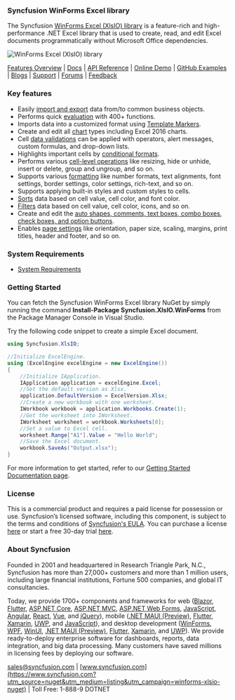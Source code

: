 ### Syncfusion WinForms Excel library
The Syncfusion [WinForms Excel (XlsIO) library](https://www.syncfusion.com/excel-framework/net?utm_source=nuget&utm_medium=listing&utm_campaign=winforms-xlsio-nuget) is a feature-rich and high-performance .NET Excel library that is used to create, read, and edit Excel documents programmatically without Microsoft Office dependencies.

![WinForms Excel (XlsIO) library](https://cdn.syncfusion.com/nuget-readme/fileformats/net-excel-library.png)

[Features Overview](https://www.syncfusion.com/excel-framework/net/excel-library?utm_source=nuget&utm_medium=listing&utm_campaign=winforms-xlsio-nuget) | [Docs](https://help.syncfusion.com/file-formats/xlsio/overview?utm_source=nuget&utm_medium=listing&utm_campaign=winforms-xlsio-nuget) | [API Reference](https://help.syncfusion.com/cr/file-formats/Syncfusion.XlsIO.html?utm_source=nuget&utm_medium=listing&utm_campaign=winforms-xlsio-nuget) | [Online Demo](https://ej2.syncfusion.com/aspnetmvc/XlsIO/Default#/bootstrap5?utm_source=nuget&utm_medium=listing&utm_campaign=winforms-xlsio-nuget) | [GitHub Examples](https://github.com/SyncfusionExamples/XlsIO-Examples?utm_source=nuget&utm_medium=listing&utm_campaign=winforms-xlsio-nuget) | [Blogs](https://www.syncfusion.com/blogs/?utm_source=nuget&utm_medium=listing&utm_campaign=winforms-xlsio-nuget&s=excel) | [Support](https://www.syncfusion.com/support/directtrac/incidents/newincident?utm_source=nuget&utm_medium=listing&utm_campaign=winforms-xlsio-nuget) | [Forums](https://www.syncfusion.com/forums/windowsforms?utm_source=nuget&utm_medium=listing&utm_campaign=winforms-xlsio-nuget) | [Feedback](https://www.syncfusion.com/feedback/winforms?utm_source=nuget&utm_medium=listing&utm_campaign=winforms-xlsio-nuget)

### Key features
* Easily [import and export](https://help.syncfusion.com/file-formats/xlsio/working-with-data?utm_source=nuget&utm_medium=listing&utm_campaign=winforms-xlsio-nuget) data from/to common business objects.
* Performs quick [evaluation](https://help.syncfusion.com/file-formats/xlsio/working-with-formulas?utm_source=nuget&utm_medium=listing&utm_campaign=winforms-xlsio-nuget) with 400+ functions.
* Imports data into a customized format using [Template Markers](https://help.syncfusion.com/file-formats/xlsio/working-with-template-markers?utm_source=nuget&utm_medium=listing&utm_campaign=winforms-xlsio-nuget).
* Create and edit all [chart](https://help.syncfusion.com/file-formats/xlsio/working-with-charts?utm_source=nuget&utm_medium=listing&utm_campaign=winforms-xlsio-nuget) types including Excel 2016 charts.
* Cell [data validations](https://help.syncfusion.com/file-formats/xlsio/working-with-data-validation?utm_source=nuget&utm_medium=listing&utm_campaign=winforms-xlsio-nuget) can be applied with operators, alert messages, custom formulas, and drop-down lists.
* Highlights important cells by [conditional formats](https://help.syncfusion.com/file-formats/xlsio/working-with-conditional-formatting?utm_source=nuget&utm_medium=listing&utm_campaign=winforms-xlsio-nuget).
* Performs various [cell-level operations](https://help.syncfusion.com/file-formats/xlsio/worksheet-cells-manipulation?utm_source=nuget&utm_medium=listing&utm_campaign=winforms-xlsio-nuget) like resizing, hide or unhide, insert or delete, group and ungroup, and so on.
* Supports various [formatting](https://help.syncfusion.com/file-formats/xlsio/working-with-cell-or-range-formatting?utm_source=nuget&utm_medium=listing&utm_campaign=winforms-xlsio-nuget) like number formats, text alignments, font settings, border settings, color settings, rich-text, and so on.
* Supports applying built-in styles and custom styles to cells.
* [Sorts](https://help.syncfusion.com/file-formats/xlsio/worksheet-cells-manipulation#data-sorting?utm_source=nuget&utm_medium=listing&utm_campaign=winforms-xlsio-nuget) data based on cell value, cell color, and font color.
* [Filters](https://help.syncfusion.com/file-formats/xlsio/worksheet-cells-manipulation#data-filtering?utm_source=nuget&utm_medium=listing&utm_campaign=winforms-xlsio-nuget) data based on cell value, cell color, icons, and so on.
* Create and edit the [auto shapes, comments, text boxes, combo boxes, check boxes, and option buttons](https://help.syncfusion.com/file-formats/xlsio/working-with-drawing-objects?utm_source=nuget&utm_medium=listing&utm_campaign=winforms-xlsio-nuget).
* Enables [page settings](https://help.syncfusion.com/file-formats/xlsio/working-with-excel-worksheet#page-setup-settings?utm_source=nuget&utm_medium=listing&utm_campaign=winforms-xlsio-nuget) like orientation, paper size, scaling, margins, print titles, header and footer, and so on.

### System Requirements

* [System Requirements](https://help.syncfusion.com/file-formats/installation-and-upgrade/system-requirements?utm_source=nuget&utm_medium=listing&utm_campaign=winforms-xlsio-nuget)

### Getting Started

You can fetch the Syncfusion WinForms Excel library NuGet by simply running the command **Install-Package Syncfusion.XlsIO.WinForms** from the Package Manager Console in Visual Studio.

Try the following code snippet to create a simple Excel document.

```csharp
using Syncfusion.XlsIO;

//Initialize ExcelEngine.
using (ExcelEngine excelEngine = new ExcelEngine())
{
    //Initialize IApplication.
    IApplication application = excelEngine.Excel;
    //Set the default version as Xlsx.
    application.DefaultVersion = ExcelVersion.Xlsx;
    //Create a new workbook with one worksheet.
    IWorkbook workbook = application.Workbooks.Create(1);
    //Get the worksheet into IWorksheet.
    IWorksheet worksheet = workbook.Worksheets[0];
    //Set a value to Excel cell.
    worksheet.Range["A1"].Value = "Hello World";
    //Save the Excel document.
    workbook.SaveAs("Output.xlsx");
}
```
For more information to get started, refer to our [Getting Started Documentation page](https://help.syncfusion.com/file-formats/xlsio/getting-started-create-excel-file-csharp-vbnet?utm_source=nuget&utm_medium=listing&utm_campaign=winforms-xlsio-nuget).

### License

This is a commercial product and requires a paid license for possession or use. Syncfusion’s licensed software, including this component, is subject to the terms and conditions of [Syncfusion's EULA](https://www.syncfusion.com/eula/es/?utm_source=nuget&utm_medium=listing&utm_campaign=winforms-xlsio-nuget). You can purchase a license [here](https://www.syncfusion.com/sales/products?utm_source=nuget&utm_medium=listing&utm_campaign=winforms-xlsio-nuget) or start a free 30-day trial [here](https://www.syncfusion.com/account/manage-trials/start-trials?utm_source=nuget&utm_medium=listing&utm_campaign=winforms-xlsio-nuget).

### About Syncfusion

Founded in 2001 and headquartered in Research Triangle Park, N.C., Syncfusion has more than 27,000+ customers and more than 1 million users, including large financial institutions, Fortune 500 companies, and global IT consultancies.
 
Today, we provide 1700+ components and frameworks for web ([Blazor](https://www.syncfusion.com/blazor-components?utm_source=nuget&utm_medium=listing&utm_campaign=winforms-xlsio-nuget), [Flutter](https://www.syncfusion.com/flutter-widgets?utm_source=nuget&utm_medium=listing&utm_campaign=winforms-xlsio-nuget), [ASP.NET Core](https://www.syncfusion.com/aspnet-core-ui-controls?utm_source=nuget&utm_medium=listing&utm_campaign=winforms-xlsio-nuget), [ASP.NET MVC](https://www.syncfusion.com/aspnet-mvc-ui-controls?utm_source=nuget&utm_medium=listing&utm_campaign=winforms-xlsio-nuget), [ASP.NET Web Forms](https://www.syncfusion.com/jquery/aspnet-webforms-ui-controls?utm_source=nuget&utm_medium=listing&utm_campaign=winforms-xlsio-nuget), [JavaScript](https://www.syncfusion.com/javascript-ui-controls?utm_source=nuget&utm_medium=listing&utm_campaign=winforms-xlsio-nuget), [Angular](https://www.syncfusion.com/angular-ui-components?utm_source=nuget&utm_medium=listing&utm_campaign=winforms-xlsio-nuget), [React](https://www.syncfusion.com/react-ui-components?utm_source=nuget&utm_medium=listing&utm_campaign=winforms-xlsio-nuget), [Vue](https://www.syncfusion.com/vue-ui-components?utm_source=nuget&utm_medium=listing&utm_campaign=winforms-xlsio-nuget), and [jQuery](https://www.syncfusion.com/jquery-ui-widgets?utm_source=nuget&utm_medium=listing&utm_campaign=winforms-xlsio-nuget)), mobile ([.NET MAUI (Preview)](https://www.syncfusion.com/maui-controls?utm_source=nuget&utm_medium=listing&utm_campaign=winforms-xlsio-nuget), [Flutter](https://www.syncfusion.com/flutter-widgets?utm_source=nuget&utm_medium=listing&utm_campaign=winforms-xlsio-nuget), [Xamarin](https://www.syncfusion.com/xamarin-ui-controls?utm_source=nuget&utm_medium=listing&utm_campaign=winforms-xlsio-nuget), [UWP](https://www.syncfusion.com/uwp-ui-controls?utm_source=nuget&utm_medium=listing&utm_campaign=winforms-xlsio-nuget), and [JavaScript](https://www.syncfusion.com/javascript-ui-controls?utm_source=nuget&utm_medium=listing&utm_campaign=winforms-xlsio-nuget)), and desktop development ([WinForms](https://www.syncfusion.com/winforms-ui-controls?utm_source=nuget&utm_medium=listing&utm_campaign=winforms-xlsio-nuget), [WPF](https://www.syncfusion.com/wpf-controls?utm_source=nuget&utm_medium=listing&utm_campaign=winforms-xlsio-nuget), [WinUI](https://www.syncfusion.com/winui-controls?utm_source=nuget&utm_medium=listing&utm_campaign=winforms-xlsio-nuget), [.NET MAUI (Preview)](https://www.syncfusion.com/maui-controls?utm_source=nuget&utm_medium=listing&utm_campaign=winforms-xlsio-nuget), [Flutter](https://www.syncfusion.com/flutter-widgets?utm_source=nuget&utm_medium=listing&utm_campaign=winforms-xlsio-nuget), [Xamarin](https://www.syncfusion.com/xamarin-ui-controls?utm_source=nuget&utm_medium=listing&utm_campaign=winforms-xlsio-nuget), and [UWP](https://www.syncfusion.com/uwp-ui-controls?utm_source=nuget&utm_medium=listing&utm_campaign=winforms-xlsio-nuget)). We provide ready-to-deploy enterprise software for dashboards, reports, data integration, and big data processing. Many customers have saved millions in licensing fees by deploying our software.

[sales@syncfusion.com](mailto:sales@syncfusion.com?Subject=Syncfusion%20WinForms%20XlsIO-%20NuGet) | [www.syncfusion.com](https://www.syncfusion.com?utm_source=nuget&utm_medium=listing&utm_campaign=winforms-xlsio-nuget) | Toll Free: 1-888-9 DOTNET
